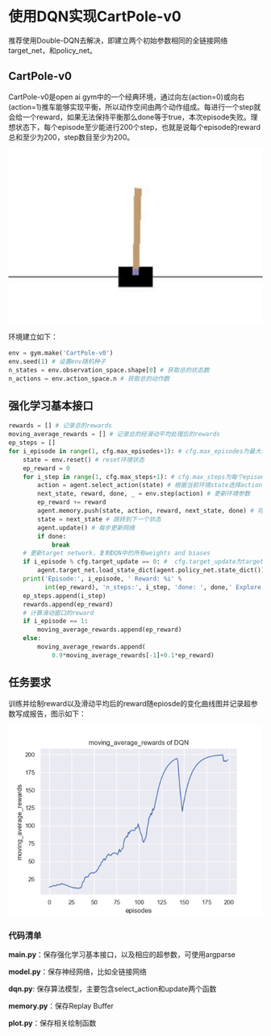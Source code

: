 # 使用DQN实现CartPole-v0

推荐使用Double-DQN去解决，即建立两个初始参数相同的全链接网络target_net，和policy_net。

## CartPole-v0

CartPole-v0是open ai gym中的一个经典环境，通过向左(action=0)或向右(action=1)推车能够实现平衡，所以动作空间由两个动作组成。每进行一个step就会给一个reward，如果无法保持平衡那么done等于true，本次episode失败。理想状态下，每个episode至少能进行200个step，也就是说每个episode的reward总和至少为200，step数目至少为200。

![p1](img/p1.png)

环境建立如下：

```python
env = gym.make('CartPole-v0') 
env.seed(1) # 设置env随机种子
n_states = env.observation_space.shape[0] # 获取总的状态数
n_actions = env.action_space.n # 获取总的动作数
```

## 强化学习基本接口

```python
rewards = [] # 记录总的rewards
moving_average_rewards = [] # 记录总的经滑动平均处理后的rewards
ep_steps = []
for i_episode in range(1, cfg.max_episodes+1): # cfg.max_episodes为最大训练的episode数
    state = env.reset() # reset环境状态
    ep_reward = 0
    for i_step in range(1, cfg.max_steps+1): # cfg.max_steps为每个episode的补偿
        action = agent.select_action(state) # 根据当前环境state选择action
        next_state, reward, done, _ = env.step(action) # 更新环境参数
        ep_reward += reward
        agent.memory.push(state, action, reward, next_state, done) # 将state等这些transition存入memory
        state = next_state # 跳转到下一个状态
        agent.update() # 每步更新网络
        if done:
            break
    # 更新target network，复制DQN中的所有weights and biases
    if i_episode % cfg.target_update == 0: #  cfg.target_update为target_net的更新频率
        agent.target_net.load_state_dict(agent.policy_net.state_dict())
    print('Episode:', i_episode, ' Reward: %i' %
          int(ep_reward), 'n_steps:', i_step, 'done: ', done,' Explore: %.2f' % agent.epsilon)
    ep_steps.append(i_step)
    rewards.append(ep_reward)
    # 计算滑动窗口的reward
    if i_episode == 1:
        moving_average_rewards.append(ep_reward)
    else:
        moving_average_rewards.append(
            0.9*moving_average_rewards[-1]+0.1*ep_reward)
```

## 任务要求

训练并绘制reward以及滑动平均后的reward随epiosde的变化曲线图并记录超参数写成报告，图示如下：

![p2](img/p2.png)

### 代码清单

**main.py**：保存强化学习基本接口，以及相应的超参数，可使用argparse

**model.py**：保存神经网络，比如全链接网络

**dqn.py**: 保存算法模型，主要包含select_action和update两个函数

**memory.py**：保存Replay Buffer

**plot.py**：保存相关绘制函数

